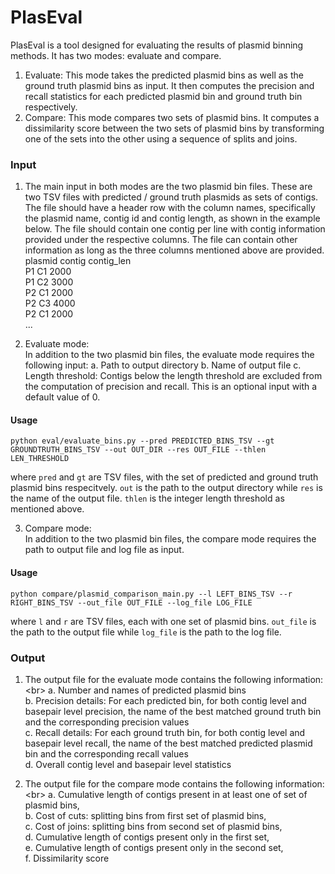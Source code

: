 # PlasEval
PlasEval is a tool designed for evaluating the results of plasmid binning methods. It has two modes: evaluate and compare. 
1. Evaluate: This mode takes the predicted plasmid bins as well as the ground truth plasmid bins as input. It then computes the precision and recall statistics for each predicted plasmid bin and ground truth bin respectively. <br/>
2. Compare: This mode compares two sets of plasmid bins. It computes a dissimilarity score between the two sets of plasmid bins by transforming one of the sets into the other using a sequence of splits and joins. 

### Input
1. The main input in both modes are the two plasmid bin files. These are two TSV files with predicted / ground truth plasmids as sets of contigs. The file should have a header row with the column names, specifically the plasmid name, contig id and contig length, as shown in the example below. The file should contain one contig per line with contig information provided under the respective columns. The file can contain other information as long as the three columns mentioned above are provided.<br/>
plasmid	contig 	contig_len<br/>
P1	C1 	2000<br/>
P1	C2 	3000<br/>
P2	C1 	2000<br/>
P2	C3	4000<br/>
P2	C1	2000<br/>
...<br/>

2. Evaluate mode: <br/>
In addition to the two plasmid bin files, the evaluate mode requires the following input:
	a. Path to output directory
	b. Name of output file
	c. Length threshold: Contigs below the length threshold are excluded from the computation of precision and recall. This is an optional input with a default value of 0. 
#### Usage
```
python eval/evaluate_bins.py --pred PREDICTED_BINS_TSV --gt GROUNDTRUTH_BINS_TSV --out OUT_DIR --res OUT_FILE --thlen LEN_THRESHOLD
```
where `pred` and `gt` are TSV files, with the set of predicted and ground truth plasmid bins respecitvely. `out` is the path to the output directory while `res` is the name of the output file. `thlen` is the integer length threshold as mentioned above.

3. Compare mode: <br/>
In addition to the two plasmid bin files, the compare mode requires the path to output file and log file as input.

#### Usage
```
python compare/plasmid_comparison_main.py --l LEFT_BINS_TSV --r RIGHT_BINS_TSV --out_file OUT_FILE --log_file LOG_FILE
```
where `l` and `r` are TSV files, each with one set of plasmid bins. `out_file` is the path to the output file while `log_file` is the path to the log file.

### Output
1. The output file for the evaluate mode contains the following information:<br\>
	a. Number and names of predicted plasmid bins <br/>
	b. Precision details: For each predicted bin, for both contig level and basepair level precision, the name of the best matched ground truth bin and the corresponding precision values <br/> 
	c. Recall details: For each ground truth bin, for both contig level and basepair level recall, the name of the best matched predicted plasmid bin and the corresponding recall values <br/> 
	d. Overall contig level and basepair level statistics

2. The output file for the compare mode contains the following information:<br\>
	a. Cumulative length of contigs present in at least one of set of plasmid bins,<br/>
	b. Cost of cuts: splitting bins from first set of plasmid bins,<br/>
	c. Cost of joins: splitting bins from second set of plasmid bins,<br/>
	d. Cumulative length of contigs present only in the first set,<br/>
	e. Cumulative length of contigs present only in the second set,<br/>
	f. Dissimilarity score